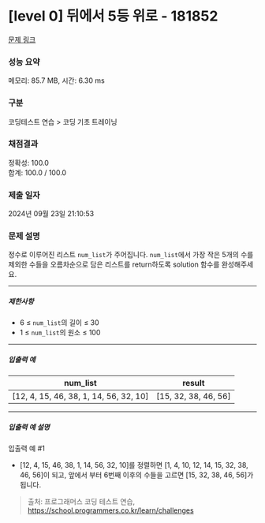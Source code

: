 # [level 0] 뒤에서 5등 위로 - 181852 

[문제 링크](https://school.programmers.co.kr/learn/courses/30/lessons/181852) 

### 성능 요약

메모리: 85.7 MB, 시간: 6.30 ms

### 구분

코딩테스트 연습 > 코딩 기초 트레이닝

### 채점결과

정확성: 100.0<br/>합계: 100.0 / 100.0

### 제출 일자

2024년 09월 23일 21:10:53

### 문제 설명

<p>정수로 이루어진 리스트 <code>num_list</code>가 주어집니다. <code>num_list</code>에서 가장 작은 5개의 수를 제외한 수들을 오름차순으로 담은 리스트를 return하도록 solution 함수를 완성해주세요.</p>

<hr>

<h5>제한사항</h5>

<ul>
<li>6 ≤ <code>num_list</code>의 길이 ≤ 30</li>
<li>1 ≤ <code>num_list</code>의 원소 ≤ 100</li>
</ul>

<hr>

<h5>입출력 예</h5>
<table class="table">
        <thead><tr>
<th>num_list</th>
<th>result</th>
</tr>
</thead>
        <tbody><tr>
<td>[12, 4, 15, 46, 38, 1, 14, 56, 32, 10]</td>
<td>[15, 32, 38, 46, 56]</td>
</tr>
</tbody>
      </table>
<hr>

<h5>입출력 예 설명</h5>

<p>입출력 예 #1</p>

<ul>
<li>[12, 4, 15, 46, 38, 1, 14, 56, 32, 10]를 정렬하면 [1, 4, 10, 12, 14, 15, 32, 38, 46, 56]이 되고, 앞에서 부터 6번째 이후의 수들을 고르면 [15, 32, 38, 46, 56]가 됩니다.</li>
</ul>


> 출처: 프로그래머스 코딩 테스트 연습, https://school.programmers.co.kr/learn/challenges